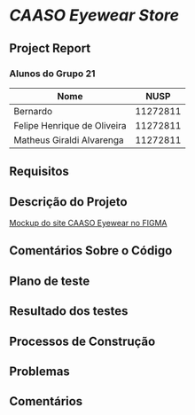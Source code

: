 # _CAASO Eyewear Store_ 

## Project Report

### Alunos do Grupo 21

| Nome | NUSP |
| ------ | ------ |
| Bernardo | 11272811 |
| Felipe Henrique de Oliveira | 11272811 |
| Matheus Giraldi Alvarenga | 11272811 |

## Requisitos


## Descrição do Projeto
[Mockup do site CAASO Eyewear no FIGMA](https://www.figma.com/file/8UUIxMVwJ5aWvJciDRd1N9/Trabalho-WEB?type=design&node-id=3%3A2&t=hfZTwQtrPaKur3k5-1)

## Comentários Sobre o Código

## Plano de teste


## Resultado dos testes

## Processos de Construção


## Problemas


## Comentários

